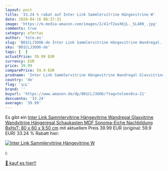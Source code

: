 ```yaml
---
layout: post
title: '33.24 % rabat auf Inter Link Sammlervitrine Hängevitrine W'
date: 2020-04-16 08:37:31
image: 'https://m.media-amazon.com/images/I/41rT2axX6jL._SL400_.jpg'
comments: true
category: ofertas
author: 'tole.es'
slug: 'B01CLJ3OO6-de Inter Link Sammlervitrine Hängevitrine Wandregal...'
sku: 'B01CLJ3OO6-de'
tags: [  ]
actualPrice: 39.99 EUR
currency: EUR
price: 39.99
comparePrice: 59.9 EUR
prodname: 'Inter Link Sammlervitrine Hängevitrine Wandregal Glasvitrine Wandvitrine Hängeregal Schaukasten MDF Sonoma-Eiche Nachbildung BxHxT: 80 x 60 x 9.50 cm'
country: 'de'
flag: '🇩🇪'
brand: ''
buyurl: 'https://www.amazon.de/dp/B01CLJ3OO6/?tag=tolees0ca-21'
descuento: '33.24'
average: '39.99'
---
```


Es gibt ein [Inter Link Sammlervitrine Hängevitrine Wandregal Glasvitrine Wandvitrine Hängeregal Schaukasten MDF Sonoma-Eiche Nachbildung BxHxT: 80 x 60 x 9.50 cm](https://www.amazon.de/dp/B01CLJ3OO6/?tag=tolees0ca-21) mit aktuellem Preis 39.99 EUR (original: 59.9 EUR) 33.24 % Rabatt hier:

[![Inter Link Sammlervitrine Hängevitrine W](https://m.media-amazon.com/images/I/41rT2axX6jL._SL400_.jpg)](https://www.amazon.de/dp/B01CLJ3OO6/?tag=tolees0ca-21)

ℹ️:


[🛒 kauf es hier!!](https://www.amazon.de/dp/B01CLJ3OO6/?tag=tolees0ca-21)
